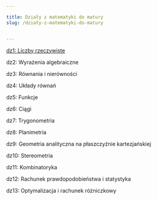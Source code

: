 ```yaml
---

title: Działy z matematyki do matury
slug: /działy-z-matematyki-do-matury


---
```


<a href="/">dz1: Liczby rzeczywiste</a>

dz2: Wyrażenia algebraiczne

dz3: Równania i nierówności

dz4: Układy równań

dz5: Funkcje

dz6: Ciągi

dz7: Trygonometria

dz8: Planimetria

dz9: Geometria analityczna na płaszczyźnie kartezjańskiej

dz10: Stereometria

dz11: Kombinatoryka

dz12: Rachunek prawdopodobieństwa i statystyka

dz13: Optymalizacja i rachunek różniczkowy